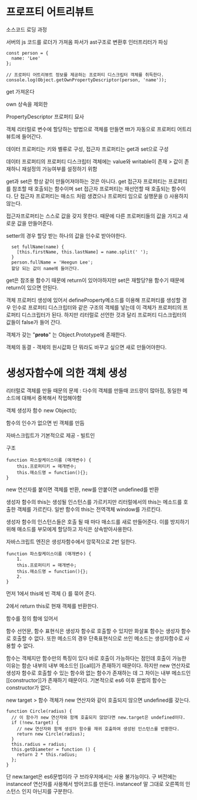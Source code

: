 # 프로프티 어트리뷰트

소스코드 로딩 과정

서버의 js 코드를 로더가 가져옴 파서가 ast구조로 변환후 인터프리터가 파싱



```
const person = {
  name: 'Lee'
};

// 프로퍼티 어트리뷰트 정보를 제공하는 프로퍼티 디스크립터 객체를 취득한다.
console.log(Object.getOwnPropertyDescriptor(person, 'name'));
```

get 가져온다

own 상속을 제외한

PropertyDescriptor  프로퍼티 묘사



객체 리터럴로 변수에 할당하는 방법으로 객체를 만들면 ttt가 자동으로 프로퍼티 어트리뷰트에 들어간다.

데이터 프로퍼티는 키와 벨류로 구성, 접근자 프로퍼티는 get과 set으로 구성 

데이터 프로퍼티의 프로퍼티 디스크립터 객체에는 value와 writable이 존재 > 값이 존재하니 재설정의 가능여부를 설정하기 위함

get과 set은 항상 같이 만들어져야하는 것은 아니다. get 접근자 프로퍼티는 프로퍼티를 참조할 때 호출되는 함수이며 set 접근자 프로퍼티는 재선언할 때 호출되는 함수이다. 단 접근자 프로퍼티는 매소드 처럼 생겼으나 프로퍼티 임으로 실행문을 () 사용하지 않는다.



접근자프로퍼티는 스스로 값을 갖지 못한다. 때문에 다른 프로퍼티들의 값을 가지고 새로운 값을 만들어준다.

 setter의 경우 할당 받는 하나의 값을 인수로 받아야한다.

```
  set fullName(name) {
    [this.firstName, this.lastName] = name.split(' ');
  }
  person.fullName = 'Heegun Lee';
  할당 되는 값이 name에 들어간다.
```

get은 참조용 함수기 때문에 return이 있어야하지만 set은 재할당?용 함수기 때문에 return이 있으면 안된다.



객체 프로퍼티 생성에 있어서 defineProperty메소드를 이용해 프로퍼티를 생성할 경우 인수로 프로퍼티 디스크립터와 같은 구조의 객체를 넣는데 이 객체가 프로퍼티의 프로퍼티 디스크립터가 된다. 하지만 리터럴로 선언한 것과 달리 프로퍼티 디스크립터의 값들이 false가 들어 간다.



객체가 갖는 "__proto__" 는 Object.Prototype에 존재한다.

객체의 동결 - 객체의 원시값화 단 뭐라도 바꾸고 싶으면 새로 만들어야한다.



# 생성자함수에 의한 객체 생성

리터럴로 객체를 만들 때문의 문제 : 다수의 객체를 만들때 코드량이 많아짐, 동일한 메소드에 대해서 중복해서 작업해야함



객체 생성자 함수 new Object();

함수의 인수가 없으면 빈 객체를 만듬



자바스크립트가 기본적으로 제공 - 빌트인

구조 

```
function 파스칼케이스이름 (매개변수) {
	this.프로퍼티키 = 매개변수;
	this.매소드명 = function(){};
}
```

new 연산자를 붙이면 객체를 반환, new를 안붙이면 undefined를 반환

생성자 함수의 this는 생성될 인스턴스를 가르키지만 리터럴에서의 this는 메소드를 호출한 객체를 가르킨다. 일반 함수의 this는 전역객체 window를 가르킨다.

생성자 함수의 인스턴스들은 호출 될 때 마다 매소드를 새로 만들어준다. 이를 방지하기 위해 매소드를 부모에게 할당하고 자식은 상속받아사용한다.

자바스크립트 엔진은 생성자함수에서 암묵적으로 2번 일한다. 

```
function 파스칼케이스이름 (매개변수) {
	1.
	this.프로퍼티키 = 매개변수;
	this.매소드명 = function(){};
	2.
}
```

먼저 1에서 this에 빈 객체 {} 를 묶어 준다.

2에서 return this로 현재 객체를 반환한다.



함수를 정의 함에 있어서 

함수 선언문, 함수 표현식은 생성자 함수로 호출할 수 있지만 화살표 함수는 생성자 함수로 호출할 수 없다. 또한 메소드의 경우 단축표현식으로 쓰인 메소드는 생성자함수로 사용할 수 없다.



함수는 객체지만 함수만의 특징이 있다 바로 호출이 가능하다는 점인데 호출이 가능한 이유는 함순 내부의 내부 메소드인 [[call]]가 존재하기 때문이다. 하지만 new 연산자로 생성자 함수로 호출할 수 있는 함수와 없는 함수가 존재하는 데 그 차이는 내부 메소드인 [[constructor]]가 존재하기 때문이다. 기본적으로 es6 이후 문법의 함수는 constructor가 없다.



new target > 함수 객체가 new 연산자와 같이 호출되지 않으면 undefined를 갖는다.

```
function Circle(radius) {
  // 이 함수가 new 연산자와 함께 호출되지 않았다면 new.target은 undefined이다.
  if (!new.target) {
    // new 연산자와 함께 생성자 함수를 재귀 호출하여 생성된 인스턴스를 반환한다.
    return new Circle(radius);
  }
  this.radius = radius;
  this.getDiameter = function () {
    return 2 * this.radius;
  };
}
```

단 new.target은 es6문법이라 구 브라우저에서는 사용 불가능이다. 구 버전에는 instanceof 연산자를 사용해서 방어코드를 만든다. instanceof 말 그대로 오른쪽의 인스턴스 인지 아닌지를 구분한다.
